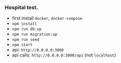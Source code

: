### Hospital test.
- first install ```docker```, ```docker-compose```
- ```npm install```
- ```npm run db:up```
- ```npm run migration:up```
- ```npm run seed```
- ```npm start```
- api: ```http://0.0.0.0:3000```
- api calls: ```http://0.0.0.0:3000/api``` (not ```localhost```)
